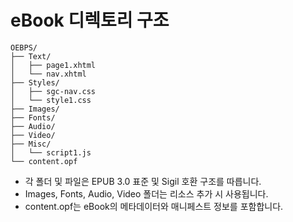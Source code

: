 # eBook 디렉토리 구조

```
OEBPS/
├── Text/
│   ├── page1.xhtml
│   └── nav.xhtml
├── Styles/
│   ├── sgc-nav.css
│   └── style1.css
├── Images/
├── Fonts/
├── Audio/
├── Video/
├── Misc/
│   └── script1.js
└── content.opf
```

- 각 폴더 및 파일은 EPUB 3.0 표준 및 Sigil 호환 구조를 따릅니다.
- Images, Fonts, Audio, Video 폴더는 리소스 추가 시 사용됩니다.
- content.opf는 eBook의 메타데이터와 매니페스트 정보를 포함합니다. 